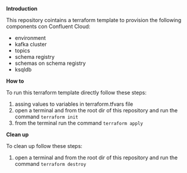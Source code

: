 **Introduction**

This repository cointains a terraform template to provision the following components con Confluent Cloud:
* environment
* kafka cluster
* topics
* schema registry
* schemas on schema registry
* ksqldb

**How to**

To run this terraform template directly follow these steps:
1. assing values to variables in terraform.tfvars file
2. open a terminal and from the root dir of this repository and run the command `terraform init`
3. from the terminal run the command `terraform apply`

**Clean up**

To clean up follow these steps:
1. open a terminal and from the root dir of this repository and run the command `terraform destroy`